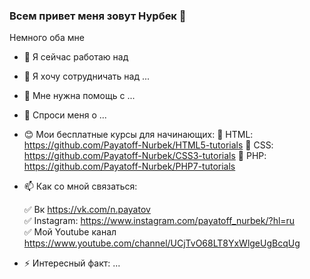 ### Всем привет меня зовут Нурбек 👋

Немного оба мне
- 🔭 Я сейчас работаю над 
- 👯 Я хочу сотрудничать над  ...
- 🤔 Мне нужна помощь с ...
- 💬 Спроси меня о ...
- 😊 Мои бесплатные курсы для начинающих:
   🔹 HTML: https://github.com/Payatoff-Nurbek/HTML5-tutorials
   🔹 CSS: https://github.com/Payatoff-Nurbek/CSS3-tutorials
   🔹 PHP: https://github.com/Payatoff-Nurbek/PHP7-tutorials
- 📫 Как со мной связаться:

  ✅ Вк         https://vk.com/n.payatov  
  ✅ Instagram: https://www.instagram.com/payatoff_nurbek/?hl=ru    
  ✅ Мой Youtube канал  https://www.youtube.com/channel/UCjTvO68LT8YxWlgeUgBcqUg
- ⚡ Интересный факт: ...

